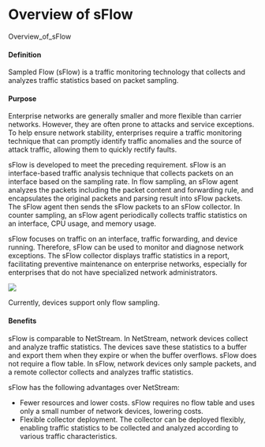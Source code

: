 Overview of sFlow
=================

Overview_of_sFlow

#### Definition

Sampled Flow (sFlow) is a traffic monitoring technology that collects and analyzes traffic statistics based on packet sampling.


#### Purpose

Enterprise networks are generally smaller and more flexible than carrier networks. However, they are often prone to attacks and service exceptions. To help ensure network stability, enterprises require a traffic monitoring technique that can promptly identify traffic anomalies and the source of attack traffic, allowing them to quickly rectify faults.

sFlow is developed to meet the preceding requirement. sFlow is an interface-based traffic analysis technique that collects packets on an interface based on the sampling rate. In flow sampling, an sFlow agent analyzes the packets including the packet content and forwarding rule, and encapsulates the original packets and parsing result into sFlow packets. The sFlow agent then sends the sFlow packets to an sFlow collector. In counter sampling, an sFlow agent periodically collects traffic statistics on an interface, CPU usage, and memory usage.

sFlow focuses on traffic on an interface, traffic forwarding, and device running. Therefore, sFlow can be used to monitor and diagnose network exceptions. The sFlow collector displays traffic statistics in a report, facilitating preventive maintenance on enterprise networks, especially for enterprises that do not have specialized network administrators.

![](../../../../public_sys-resources/note_3.0-en-us.png) 

Currently, devices support only flow sampling.



#### Benefits

sFlow is comparable to NetStream. In NetStream, network devices collect and analyze traffic statistics. The devices save these statistics to a buffer and export them when they expire or when the buffer overflows. sFlow does not require a flow table. In sFlow, network devices only sample packets, and a remote collector collects and analyzes traffic statistics.

sFlow has the following advantages over NetStream:

* Fewer resources and lower costs. sFlow requires no flow table and uses only a small number of network devices, lowering costs.
* Flexible collector deployment. The collector can be deployed flexibly, enabling traffic statistics to be collected and analyzed according to various traffic characteristics.